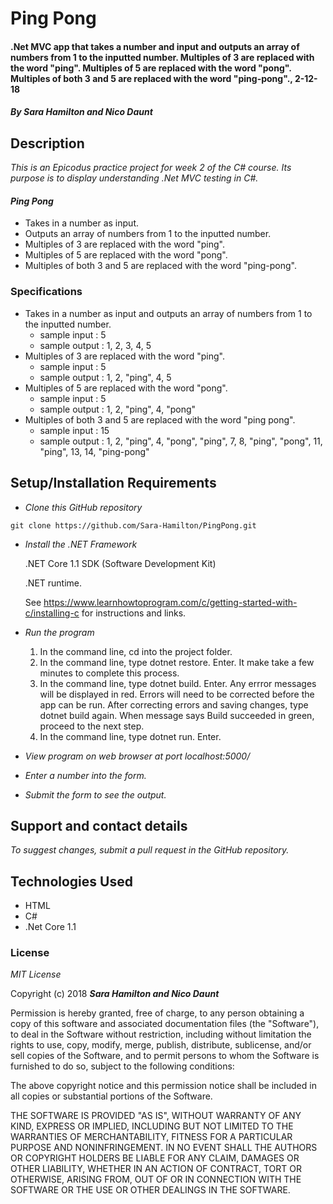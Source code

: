 # Ping Pong

#### .Net MVC app that takes a number and input and outputs an array of numbers from 1 to the inputted number.  Multiples of 3 are replaced with the word "ping". Multiples of 5 are replaced with the word "pong". Multiples of both 3 and 5 are replaced with the word "ping-pong"., 2-12-18

#### _By Sara Hamilton and Nico Daunt_

## Description

_This is an Epicodus practice project for week 2 of the C# course. Its purpose is to display understanding .Net MVC testing in C#._

#### _Ping Pong_
* Takes in a number as input.
* Outputs an array of numbers from 1 to the inputted number.
* Multiples of 3 are replaced with the word "ping".
* Multiples of 5 are replaced with the word "pong".
* Multiples of both 3 and 5 are replaced with the word "ping-pong".


### Specifications

* Takes in a number as input and outputs an array of numbers from 1 to the inputted number.
  * sample input : 5
  * sample output : 1, 2, 3, 4, 5
* Multiples of 3 are replaced with the word "ping".
  * sample input : 5
  * sample output : 1, 2, "ping", 4, 5
* Multiples of 5 are replaced with the word "pong".
  * sample input : 5
  * sample output : 1, 2, "ping", 4, "pong"
* Multiples of both 3 and 5 are replaced with the word "ping pong".
  * sample input : 15
  * sample output : 1, 2, "ping", 4, "pong", "ping", 7, 8, "ping", "pong", 11, "ping", 13, 14, "ping-pong"



## Setup/Installation Requirements

* _Clone this GitHub repository_

```
git clone https://github.com/Sara-Hamilton/PingPong.git
```

* _Install the .NET Framework_

  .NET Core 1.1 SDK (Software Development Kit)

  .NET runtime.

  See https://www.learnhowtoprogram.com/c/getting-started-with-c/installing-c for instructions and links.

* _Run the program_
  1. In the command line, cd into the project folder.
  2. In the command line, type dotnet restore. Enter.  It make take a few minutes to complete this process.
  3. In the command line, type dotnet build. Enter. Any errror messages will be displayed in red.  Errors will need to be corrected before the app can be run. After correcting errors and saving changes, type dotnet build again.  When message says Build succeeded in green, proceed to the next step.
  4. In the command line, type dotnet run. Enter.

* _View program on web browser at port localhost:5000/_

* _Enter a number into the form._

* _Submit the form to see the output._

## Support and contact details

_To suggest changes, submit a pull request in the GitHub repository._

## Technologies Used

* HTML
* C#
* .Net Core 1.1

### License

*MIT License*

Copyright (c) 2018 **_Sara Hamilton and Nico Daunt_**

Permission is hereby granted, free of charge, to any person obtaining a copy
of this software and associated documentation files (the "Software"), to deal
in the Software without restriction, including without limitation the rights
to use, copy, modify, merge, publish, distribute, sublicense, and/or sell
copies of the Software, and to permit persons to whom the Software is
furnished to do so, subject to the following conditions:

The above copyright notice and this permission notice shall be included in all
copies or substantial portions of the Software.

THE SOFTWARE IS PROVIDED "AS IS", WITHOUT WARRANTY OF ANY KIND, EXPRESS OR
IMPLIED, INCLUDING BUT NOT LIMITED TO THE WARRANTIES OF MERCHANTABILITY,
FITNESS FOR A PARTICULAR PURPOSE AND NONINFRINGEMENT. IN NO EVENT SHALL THE
AUTHORS OR COPYRIGHT HOLDERS BE LIABLE FOR ANY CLAIM, DAMAGES OR OTHER
LIABILITY, WHETHER IN AN ACTION OF CONTRACT, TORT OR OTHERWISE, ARISING FROM,
OUT OF OR IN CONNECTION WITH THE SOFTWARE OR THE USE OR OTHER DEALINGS IN THE
SOFTWARE.
